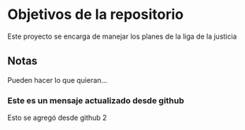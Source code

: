 # Objetivos de la repositorio

Este proyecto se encarga de manejar los planes de la liga de la justicia


## Notas
Pueden hacer lo que quieran...

### Este es un mensaje actualizado desde github

Esto se agregó desde github 2

